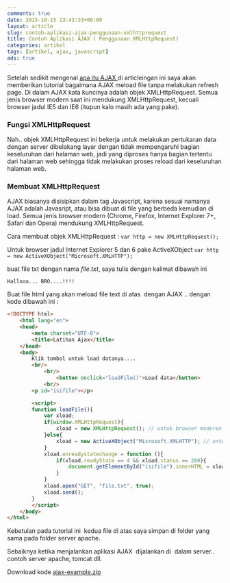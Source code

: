 ```yaml
---
comments: true
date: 2015-10-15 13:43:33+00:00
layout: article
slug: contoh-aplikasi-ajax-penggunaan-xmlhttprequest
title: Contoh Aplikasi AJAX ( Penggunaan XMLHttpRequest)
categories: artikel
tags: [artikel, ajax, javascript]
ads: true
---
```


Setelah sedikit mengenal [apa itu AJAX ](/blog/2015/10/14/apa-itu-ajax/)di articleingan ini saya akan memberikan tutorial bagaimana AJAX meload file tanpa melakukan refresh page. Di dalam AJAX kata kuncinya adalah objek XMLHttpRequest. Semua jenis browser modern saat ini mendukung XMLHttpRequest, kecuali browser jadul IE5 dan IE6 (itupun kalo masih ada yang pake).

<!-- more -->


### Fungsi XMLHttpRequest

Nah.. objek XMLHttpRequest ini bekerja untuk melakukan pertukaran data dengan server dibelakang layar dengan tidak mempengaruhi bagian keseluruhan dari halaman web, jadi yang diproses hanya bagian tertentu dari halaman web sehingga tidak melakukan proses reload dari keseluruhan halaman web.



### Membuat XMLHttpRequest

AJAX biasanya disisipkan dalam tag Javascript, karena sesuai namanya AJAX adalah Javasript, atau bisa dibuat di file yang berbeda kemudian di load. Semua jenis browser modern (Chrome, Firefox, Internet Explorer 7+, Safari dan Opera) mendukung XMLHttpRequest.


Cara membuat objek XMLHttpRequest :
`var http = new XMLHttpRequest();`

Untuk browser jadul Internet Explorer 5 dan 6 pake ActiveXObject
`var http = new ActiveXObject("Microsoft.XMLHTTP");`

buat file txt dengan nama _file.txt_, saya tulis dengan kalimat dibawah ini



    Hallooo... BRO....!!!!



Buat file html yang akan meload file text di atas  dengan AJAX .. dengan kode dibawah ini :



``` html
<!DOCTYPE html>
    <html lang="en">
    <head>
        <meta charset="UTF-8">
        <title>Latihan Ajax</title>
    </head>
    <body>
        Klik tombol untuk load datanya....
        <br/>
            <br/>
                <button onclick="loadFile()">Load data</button>
            <br/>
        <p id="isifile"></p>

        <script>
        function loadFile(){
            var xload;
            if(window.XMLHttpRequest){
                xload = new XMLHttpRequest(); // untuk browser moderen
            }else{
                xload = new ActiveXObject("Microsoft.XMLHTTP"); // untuk browser jadul
            }
            xload.onreadystatechange = function (){
                if(xload.readyState == 4 && xload.status == 200){
                    document.getElementById("isifile").innerHTML = xload.responseText;
                }
            }
            xload.open("GET", "file.txt", true);
            xload.send();
        }
        </script>
    </body>
</html>
```



Kebetulan pada tutorial ini  kedua file di atas saya simpan di folder yang sama pada folder server apache.



Sebaiknya ketika menjalankan aplikasi AJAX  dijalankan di  dalam server.. contoh server apache, tomcat dll.


Download kode [ajax-example.zip](https://dl.dropboxusercontent.com/u/50889496/project/ajax-example.zip)
